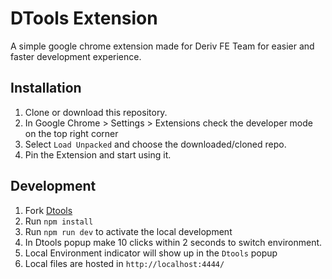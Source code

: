 # DTools Extension

A simple google chrome extension made for Deriv FE Team for easier and faster development experience.

## Installation

1. Clone or download this repository.
2. In Google Chrome > Settings > Extensions check the developer mode on the top right corner
3. Select `Load Unpacked` and choose the downloaded/cloned repo.
4. Pin the Extension and start using it.

## Development

1. Fork [Dtools](https://github.com/prince-deriv/dtools-production)
2. Run `npm install`
3. Run `npm run dev` to activate the local development
4. In Dtools popup make 10 clicks within 2 seconds to switch environment.
5. Local Environment indicator will show up in the `Dtools` popup
6. Local files are hosted in `http://localhost:4444/`
